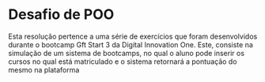 # Desafio de POO
Esta resolução pertence a uma série de exercícios que foram desenvolvidos durante o bootcamp Gft Start 3 da Digital Innovation One.
Este, consiste na simulação de um sistema de bootcamps, no qual o aluno pode inserir os cursos no qual está matriculado e o sistema retornará a pontuação do mesmo 
na plataforma 

